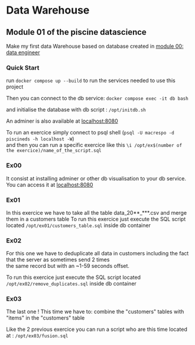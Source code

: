 # Data Warehouse
## Module 01 of the piscine datascience

Make my first data Warehouse based on database created in [module 00: data engineer](https://github.com/macrespo42/data_engineer)

### Quick Start

run ``docker compose up --build`` to run the services needed to use this project

Then you can connect to the db service: ``docker compose exec -it db bash``

and initialise the database with db script : ``/opt/initdb.sh``

An adminer is also available at [localhost:8080](http://localhost:8080)

To run an exercice simply connect to psql shell (``psql -U macrespo -d piscineds -h localhost -W``)  
and then you can run a specific exercice like this ``\i /opt/ex$(number of the exercice)/name_of_the_script.sql``

### Ex00

It consist at installing adminer or other db visualisation to your db service.  
You can access it at [localhost:8080](http://localhost:8080)

### Ex01

In this exercice we have to take all the table data_20**_***.csv and merge them in a customers table
To run this exercice just execute the SQL script located ``/opt/ex01/customers_table.sql`` inside db container 

### Ex02

For this one we have to deduplicate all data in customers including the fact that the server as sometimes send 2 times  
the same record but with an ~1-59 seconds offset.  

To run this exercice just execute the SQL script located ``/opt/ex02/remove_duplicates.sql`` inside db container 

### Ex03

The last one ! This time we have to: combine the "customers" tables with "items" in the "customers" table  

Like the 2 previous exercice you can run a script who are this time located at : ``/opt/ex03/fusion.sql``
